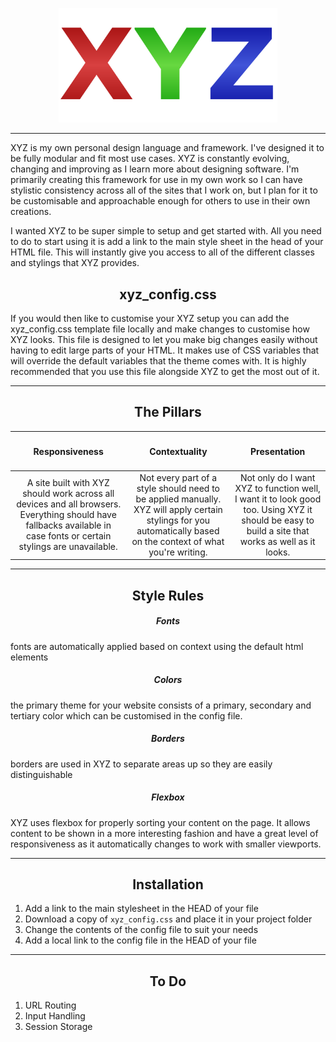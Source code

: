 <p align="center">
<img src="xyz_logo.png" width="350">
</p>

***

XYZ is my own personal design language and framework. I've designed it to be fully modular and fit most use cases. XYZ is constantly evolving, changing and improving as I learn more about designing software. I'm primarily creating this framework for use in my own work so I can have stylistic consistency across all of the sites that I work on, but I plan for it to be customisable and approachable enough for others to use in their own creations.

I wanted XYZ to be super simple to setup and get started with. All you need to do to start using it is add a link to the main style sheet in the head of your HTML file. This will instantly give you access to all of the different classes and stylings that XYZ provides.

<h2 align="center">xyz_config.css</h2>

If you would then like to customise your XYZ setup you can add the xyz_config.css template file locally and make changes to customise how XYZ looks. This file is designed to let you make big changes easily without having to edit large parts of your HTML. It makes use of CSS variables that will override the default variables that the theme comes with. It is highly recommended that you use this file alongside XYZ to get the most out of it.

***

<h2 align="center">The Pillars</h2>

| <h4 align="center">Responsiveness | <h4 align="center">Contextuality | <h4 align="center">Presentation |
|:--------------:|:-------------:|:------------:|
| A site built with XYZ should work across all devices and all browsers. Everything should have fallbacks available in case fonts or certain stylings are unavailable. | Not every part of a style should need to be applied manually. XYZ will apply certain stylings for you automatically based on the context of what you're writing. | Not only do I want XYZ to function well, I want it to look good too. Using XYZ it should be easy to build a site that works as well as it looks. |

***

<h2 align="center">Style Rules</h2>

<h5 align="center">Fonts</h5>

fonts are automatically applied based on context using the default html elements

<h5 align="center">Colors</h5>

the primary theme for your website consists of a primary, secondary and tertiary color which can be customised in the config file.

<h5 align="center">Borders</h5>

borders are used in XYZ to separate areas up so they are easily distinguishable

<h5 align="center">Flexbox</h5>

XYZ uses flexbox for properly sorting your content on the page. It allows content to be shown in a more interesting fashion and have a great level of responsiveness as it automatically changes to work with smaller viewports.

***

<h2 align="center">Installation</h2>

1.  Add a link to the main stylesheet in the HEAD of your file
2.  Download a copy of `xyz_config.css` and place it in your project folder
3.  Change the contents of the config file to suit your needs
4.  Add a local link to the config file in the HEAD of your file

***

<h2 align="center">To Do</h2>

1.  URL Routing
2.  Input Handling
3.  Session Storage
